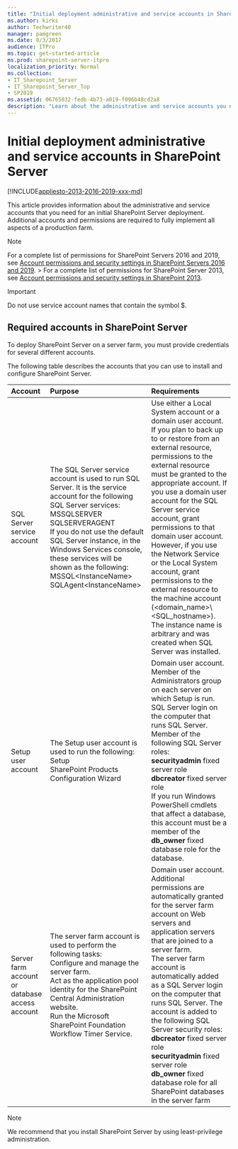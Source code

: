 ```yaml
---
title: "Initial deployment administrative and service accounts in SharePoint Server"
ms.author: kirks
author: Techwriter40
manager: pamgreen
ms.date: 8/3/2017
audience: ITPro
ms.topic: get-started-article
ms.prod: sharepoint-server-itpro
localization_priority: Normal
ms.collection:
- IT_Sharepoint_Server
- IT_Sharepoint_Server_Top
- SP2019
ms.assetid: 06765032-fedb-4b73-a019-f096b48cd2a8
description: "Learn about the administrative and service accounts you need to initially install SharePoint Server."
---
```


# Initial deployment administrative and service accounts in SharePoint Server

[!INCLUDE[appliesto-2013-2016-2019-xxx-md](../includes/appliesto-2013-2016-2019-xxx-md.md)] 
  
This article provides information about the administrative and service accounts that you need for an initial SharePoint Server deployment. Additional accounts and permissions are required to fully implement all aspects of a production farm.
  
> [!NOTE]
> For a complete list of permissions for SharePoint Servers 2016 and 2019, see [Account permissions and security settings in SharePoint Servers 2016 and 2019](account-permissions-and-security-settings-in-sharepoint-server-2016.md). > For a complete list of permissions for SharePoint Server 2013, see [Account permissions and security settings in SharePoint 2013](account-permissions-and-security-settings-in-sharepoint-2013.md). 
  
> [!IMPORTANT]
> Do not use service account names that contain the symbol $. 
  
## Required accounts in SharePoint Server

To deploy SharePoint Server on a server farm, you must provide credentials for several different accounts.
  
The following table describes the accounts that you can use to install and configure SharePoint Server.
  
|**Account**|**Purpose**|**Requirements**|
|:-----|:-----|:-----|
|SQL Server service account  <br/> | The SQL Server service account is used to run SQL Server. It is the service account for the following SQL Server services:  <br/>  MSSQLSERVER  <br/>  SQLSERVERAGENT  <br/>  If you do not use the default SQL Server instance, in the Windows Services console, these services will be shown as the following:  <br/>  MSSQL\<InstanceName\>  <br/>  SQLAgent\<InstanceName\>  <br/> |Use either a Local System account or a domain user account.  <br/> If you plan to back up to or restore from an external resource, permissions to the external resource must be granted to the appropriate account. If you use a domain user account for the SQL Server service account, grant permissions to that domain user account. However, if you use the Network Service or the Local System account, grant permissions to the external resource to the machine account (\<domain_name\>\\<SQL_hostname\>).  <br/> The instance name is arbitrary and was created when SQL Server was installed.  <br/> |
|Setup user account  <br/> | The Setup user account is used to run the following:  <br/>  Setup  <br/>  SharePoint Products Configuration Wizard  <br/> | Domain user account.  <br/>  Member of the Administrators group on each server on which Setup is run.  <br/>  SQL Server login on the computer that runs SQL Server.  <br/>  Member of the following SQL Server roles:  <br/> **securityadmin** fixed server role  <br/> **dbcreator** fixed server role  <br/>  If you run Windows PowerShell cmdlets that affect a database, this account must be a member of the **db_owner** fixed database role for the database.  <br/> |
|Server farm account or database access account  <br/> | The server farm account is used to perform the following tasks:  <br/>  Configure and manage the server farm.  <br/>  Act as the application pool identity for the SharePoint Central Administration website.  <br/>  Run the Microsoft SharePoint Foundation Workflow Timer Service.  <br/> | Domain user account.  <br/>  Additional permissions are automatically granted for the server farm account on Web servers and application servers that are joined to a server farm.  <br/>  The server farm account is automatically added as a SQL Server login on the computer that runs SQL Server. The account is added to the following SQL Server security roles:  <br/> **dbcreator** fixed server role  <br/> **securityadmin** fixed server role  <br/> **db_owner** fixed database role for all SharePoint databases in the server farm  <br/> |
   
> [!NOTE]
> We recommend that you install SharePoint Server by using least-privilege administration. 
  

